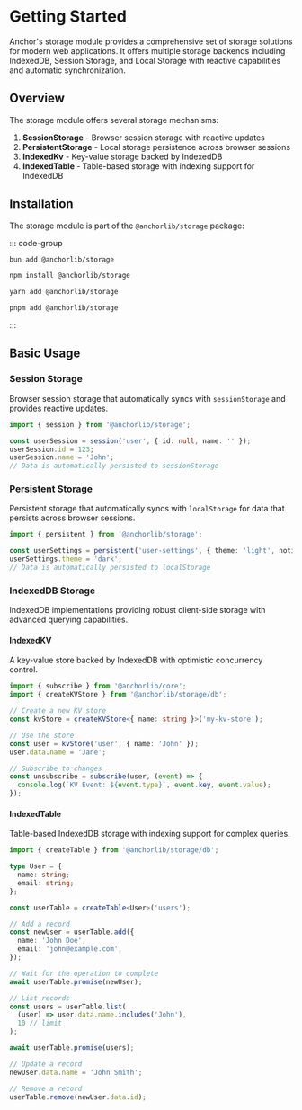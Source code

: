 # **Getting Started**

Anchor's storage module provides a comprehensive set of storage solutions for modern web applications. It offers
multiple storage backends including IndexedDB, Session Storage, and Local Storage with reactive capabilities and
automatic synchronization.

## **Overview**

The storage module offers several storage mechanisms:

1. **SessionStorage** - Browser session storage with reactive updates
2. **PersistentStorage** - Local storage persistence across browser sessions
3. **IndexedKv** - Key-value storage backed by IndexedDB
4. **IndexedTable** - Table-based storage with indexing support for IndexedDB

## **Installation**

The storage module is part of the `@anchorlib/storage` package:

::: code-group

```sh [Bun]
bun add @anchorlib/storage
```

```sh [NPM]
npm install @anchorlib/storage
```

```sh [Yarn]
yarn add @anchorlib/storage
```

```sh [PNPM]
pnpm add @anchorlib/storage
```

:::

## **Basic Usage**

### **Session Storage**

Browser session storage that automatically syncs with `sessionStorage` and provides reactive updates.

```typescript
import { session } from '@anchorlib/storage';

const userSession = session('user', { id: null, name: '' });
userSession.id = 123;
userSession.name = 'John';
// Data is automatically persisted to sessionStorage
```

### **Persistent Storage**

Persistent storage that automatically syncs with `localStorage` for data that persists across browser sessions.

```typescript
import { persistent } from '@anchorlib/storage';

const userSettings = persistent('user-settings', { theme: 'light', notifications: true });
userSettings.theme = 'dark';
// Data is automatically persisted to localStorage
```

### **IndexedDB Storage**

IndexedDB implementations providing robust client-side storage with advanced querying capabilities.

#### **IndexedKV**

A key-value store backed by IndexedDB with optimistic concurrency control.

```typescript
import { subscribe } from '@anchorlib/core';
import { createKVStore } from '@anchorlib/storage/db';

// Create a new KV store
const kvStore = createKVStore<{ name: string }>('my-kv-store');

// Use the store
const user = kvStore('user', { name: 'John' });
user.data.name = 'Jane';

// Subscribe to changes
const unsubscribe = subscribe(user, (event) => {
  console.log(`KV Event: ${event.type}`, event.key, event.value);
});
```

#### **IndexedTable**

Table-based IndexedDB storage with indexing support for complex queries.

```typescript
import { createTable } from '@anchorlib/storage/db';

type User = {
  name: string;
  email: string;
};

const userTable = createTable<User>('users');

// Add a record
const newUser = userTable.add({
  name: 'John Doe',
  email: 'john@example.com',
});

// Wait for the operation to complete
await userTable.promise(newUser);

// List records
const users = userTable.list(
  (user) => user.data.name.includes('John'),
  10 // limit
);

await userTable.promise(users);

// Update a record
newUser.data.name = 'John Smith';

// Remove a record
userTable.remove(newUser.data.id);
```
